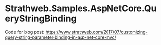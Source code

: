 # Strathweb.Samples.AspNetCore.QueryStringBinding

Code for blog post: https://www.strathweb.com/2017/07/customizing-query-string-parameter-binding-in-asp-net-core-mvc/
